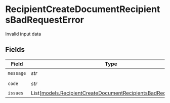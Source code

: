 # RecipientCreateDocumentRecipientsBadRequestError

Invalid input data


## Fields

| Field                                                                                                                          | Type                                                                                                                           | Required                                                                                                                       | Description                                                                                                                    |
| ------------------------------------------------------------------------------------------------------------------------------ | ------------------------------------------------------------------------------------------------------------------------------ | ------------------------------------------------------------------------------------------------------------------------------ | ------------------------------------------------------------------------------------------------------------------------------ |
| `message`                                                                                                                      | *str*                                                                                                                          | :heavy_check_mark:                                                                                                             | N/A                                                                                                                            |
| `code`                                                                                                                         | *str*                                                                                                                          | :heavy_check_mark:                                                                                                             | N/A                                                                                                                            |
| `issues`                                                                                                                       | List[[models.RecipientCreateDocumentRecipientsBadRequestIssue](../models/recipientcreatedocumentrecipientsbadrequestissue.md)] | :heavy_minus_sign:                                                                                                             | N/A                                                                                                                            |